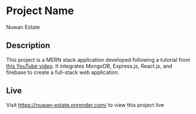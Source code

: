 # Project Name

Nuwan Estate

## Description

This project is a MERN stack application developed following a tutorial from [this YouTube video](https://www.youtube.com/watch?v=VAaUy_Moivw). It integrates MongoDB, Express.js, React.js, and firebase to create a full-stack web application.

## Live

Visit https://nuwan-estate.onrender.com/ to view this project live
